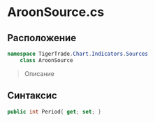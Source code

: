 
# AroonSource.cs
## Расположение
```csharp
namespace TigerTrade.Chart.Indicators.Sources  
    class AroonSource
```

> Описание

## Синтаксис
```csharp
public int Period{ get; set; }
```
